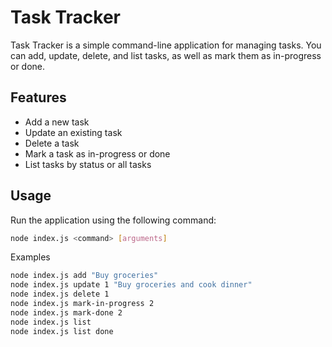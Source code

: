 # Task Tracker

Task Tracker is a simple command-line application for managing tasks. You can add, update, delete, and list tasks, as well as mark them as in-progress or done.

## Features

- Add a new task
- Update an existing task
- Delete a task
- Mark a task as in-progress or done
- List tasks by status or all tasks

## Usage

Run the application using the following command:

```sh
node index.js <command> [arguments]
```
Examples
```sh
node index.js add "Buy groceries"
node index.js update 1 "Buy groceries and cook dinner"
node index.js delete 1
node index.js mark-in-progress 2
node index.js mark-done 2
node index.js list
node index.js list done
```